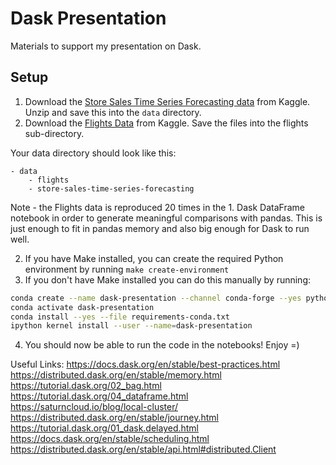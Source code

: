 # Dask Presentation

Materials to support my presentation on Dask.

## Setup

1. Download the [Store Sales Time Series Forecasting data](https://www.kaggle.com/competitions/store-sales-time-series-forecasting/data) from Kaggle. Unzip and save this into the `data` directory.
2. Download the [Flights Data](https://www.kaggle.com/code/miquar/explore-flights-csv-airports-csv-airlines-csv/data?select=flights.csv) from Kaggle. Save the files into the flights sub-directory.


Your data directory should look like this:
```
- data
    - flights
    - store-sales-time-series-forecasting
```

Note - the Flights data is reproduced 20 times in the 1. Dask DataFrame notebook in order to generate meaningful comparisons with pandas. This is just enough to fit in pandas memory and also big enough for Dask to run well.

2. If you have Make installed, you can create the required Python environment by running `make create-environment`
3. If you don't have Make installed you can do this manually by running:

```bash
conda create --name dask-presentation --channel conda-forge --yes python=3.8
conda activate dask-presentation
conda install --yes --file requirements-conda.txt
ipython kernel install --user --name=dask-presentation
```
4. You should now be able to run the code in the notebooks! Enjoy =)

Useful Links:
https://docs.dask.org/en/stable/best-practices.html
https://distributed.dask.org/en/stable/memory.html
https://tutorial.dask.org/02_bag.html
https://tutorial.dask.org/04_dataframe.html
https://saturncloud.io/blog/local-cluster/
https://distributed.dask.org/en/stable/journey.html
https://tutorial.dask.org/01_dask.delayed.html
https://docs.dask.org/en/stable/scheduling.html
https://distributed.dask.org/en/stable/api.html#distributed.Client

